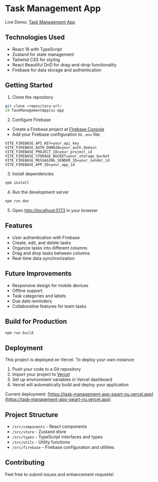 # Task Management App

Live Demo: [Task Management App](https://task-management-app-swart-nu.vercel.app)

## Technologies Used

- React 18 with TypeScript
- Zustand for state management
- Tailwind CSS for styling
- React Beautiful DnD for drag-and-drop functionality
- Firebase for data storage and authentication

## Getting Started

1. Clone the repository
```bash
git clone <repository-url>
cd TaskManagementApp/ui-app
```

2. Configure Firebase
- Create a Firebase project at [Firebase Console](https://console.firebase.google.com)
- Add your Firebase configuration to `.env` file:
```
VITE_FIREBASE_API_KEY=your_api_key
VITE_FIREBASE_AUTH_DOMAIN=your_auth_domain
VITE_FIREBASE_PROJECT_ID=your_project_id
VITE_FIREBASE_STORAGE_BUCKET=your_storage_bucket
VITE_FIREBASE_MESSAGING_SENDER_ID=your_sender_id
VITE_FIREBASE_APP_ID=your_app_id
```

3. Install dependencies
```bash
npm install
```

4. Run the development server
```bash
npm run dev
```

5. Open [http://localhost:5173](http://localhost:5173) in your browser

## Features

- User authentication with Firebase
- Create, edit, and delete tasks
- Organize tasks into different columns
- Drag and drop tasks between columns
- Real-time data synchronization

## Future Improvements

- Responsive design for mobile devices
- Offline support
- Task categories and labels
- Due date reminders
- Collaborative features for team tasks

## Build for Production

```bash
npm run build
```

## Deployment

This project is deployed on Vercel. To deploy your own instance:

1. Push your code to a Git repository
2. Import your project to [Vercel](https://vercel.com)
3. Set up environment variables in Vercel dashboard
4. Vercel will automatically build and deploy your application

Current deployment: [https://task-management-app-swart-nu.vercel.app](https://task-management-app-swart-nu.vercel.app)

## Project Structure

- `/src/components` - React components
- `/src/store` - Zustand store
- `/src/types` - TypeScript interfaces and types
- `/src/utils` - Utility functions
- `/src/firebase` - Firebase configuration and utilities

## Contributing

Feel free to submit issues and enhancement requests!

